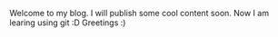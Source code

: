 Welcome to my blog.
I will publish some cool content soon.
Now I am learing using git :D
Greetings :)
